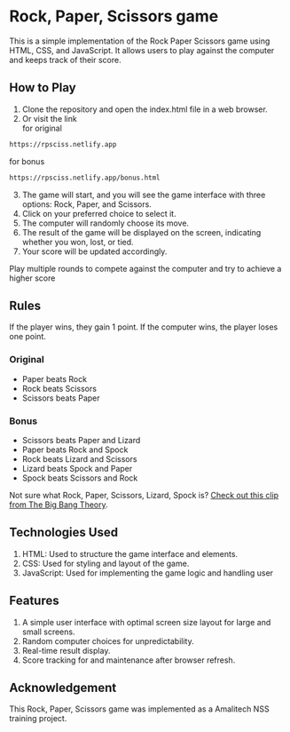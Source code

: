 # Rock, Paper, Scissors game

This is a simple implementation of the Rock Paper Scissors game using HTML, CSS, and JavaScript. It allows users to play against the computer and keeps track of their score.

## How to Play

1. Clone the repository and open the index.html file in a web browser.
2. Or visit the link  
   for original
 ```bash 
https://rpsciss.netlify.app
````  
   for bonus 
 ```bash 
https://rpsciss.netlify.app/bonus.html
````    
3. The game will start, and you will see the game interface with three options: Rock, Paper, and Scissors.
4. Click on your preferred choice to select it.
5. The computer will randomly choose its move.
6. The result of the game will be displayed on the screen, indicating whether you won, lost, or tied.
7. Your score will be updated accordingly.

Play multiple rounds to compete against the computer and try to achieve a higher score

## Rules

If the player wins, they gain 1 point. If the computer wins, the player loses one point.

### Original
- Paper beats Rock
- Rock beats Scissors
- Scissors beats Paper

### Bonus
- Scissors beats Paper and Lizard
- Paper beats Rock and Spock
- Rock beats Lizard and Scissors
- Lizard beats Spock and Paper
- Spock beats Scissors and Rock

Not sure what Rock, Paper, Scissors, Lizard, Spock is? [Check out this clip from The Big Bang Theory](https://www.youtube.com/watch?v=iSHPVCBsnLw).

## Technologies Used
1. HTML: Used to structure the game interface and elements.
2. CSS: Used for styling and layout of the game.
3. JavaScript: Used for implementing the game logic and handling user

## Features
1. A simple user interface with optimal screen size layout for large and small screens.
2. Random computer choices for unpredictability.
3. Real-time result display.
4. Score tracking for and maintenance after browser refresh. 

## Acknowledgement
This Rock, Paper, Scissors game was implemented as a Amalitech NSS training project.
